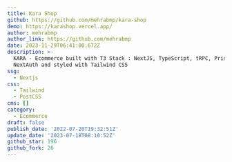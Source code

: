 ```yaml
---
title: Kara Shop
github: https://github.com/mehrabmp/kara-shop
demo: https://karashop.vercel.app/
author: mehrabmp
author_link: https://github.com/mehrabmp
date: 2023-11-29T06:41:00.672Z
description: >-
  KARA - Ecommerce built with T3 Stack : NextJS, TypeScript, tRPC, Prisma,
  NextAuth and styled with Tailwind CSS
ssg:
  - Nextjs
css:
  - Tailwind
  - PostCSS
cms: []
category:
  - Ecommerce
draft: false
publish_date: '2022-07-20T19:32:51Z'
update_date: '2023-07-18T08:10:52Z'
github_star: 196
github_fork: 26
---
```


